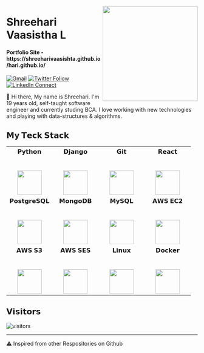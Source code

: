 <a target="_blank" href="https://shreeharivaasishta.github.io/hari.github.io/"><img width="250" align="right" src="https://media1.giphy.com/media/f3iwJFOVOwuy7K6FFw/giphy.gif?cid=ecf05e47f06772c55d59ce5b52906bffd7aa172bc4c8a723&rid=giphy.gif"></a>

# Shreehari Vaasistha L
<h4>Portfolio Site - https://shreeharivaasishta.github.io/hari.github.io/</h4>

[![Gmail](https://img.shields.io/badge/gmail-%23B23121.svg?&style=for-the-badge&logo=gmail&logoColor=white
)](mailto:shreehari9481@gmail.com?subject=From%20GitHub&cc=shreehari9481@gmail.com&body=Hi,%20there.%20Found%20you%20from%20GitHub.)
[![Twitter Follow](https://img.shields.io/badge/twitter-%231DA1F2.svg?&style=for-the-badge&logo=twitter&logoColor=white)](https://twitter.com/Hary86389970)
[![LinkedIn Connect](https://img.shields.io/badge/linkedin-%230077B5.svg?&style=for-the-badge&logo=linkedin&logoColor=white)](https://www.linkedin.com/in/shreehari-vaasistha-l/)

:wave: Hi there, My name is Shreehari. I'm 19 years old, self-taught software engineer and currently studing BCA. I love working with new technologies and playing with data-structures & algorithms.
## 𝗠𝘆 𝗧𝗲𝗰𝗸 𝗦𝘁𝗮𝗰𝗸

<table>
  <tbody>
    <tr valign="top">
      <td width="25%" align="center">
        <span>𝗣𝘆𝘁𝗵𝗼𝗻</span><br><br><br>
        <img height="64px" src="https://www.python.org/static/community_logos/python-logo-generic.svg">
      </td>
      <td width="25%" align="center">
        <span>𝗗𝗷𝗮𝗻𝗴𝗼</span><br><br><br>
        <img height="64px" src="https://cdn.svgporn.com/logos/django.svg">
      </td>
      <td width="25%" align="center">
        <span>𝗚𝗶𝘁</span><br><br><br>
        <img height="64px" src="https://cdn.svgporn.com/logos/git-icon.svg">
      </td>
      <td width="25%" align="center">
        <span>𝗥𝗲𝗮𝗰𝘁</span><br><br><br>
        <img height="64px" src="https://cdn.svgporn.com/logos/react.svg">
      </td>
    </tr>
    <tr valign="top">
      <td width="25%" align="center">
        <span>𝗣𝗼𝘀𝘁𝗴𝗿𝗲𝗦𝗤𝗟</span><br><br><br>
        <img height="64px" src="https://cdn.svgporn.com/logos/postgresql.svg">
      </td>      
      <td width="25%" align="center">
        <span>𝗠𝗼𝗻𝗴𝗼𝗗𝗕</span><br><br><br>
        <img height="64px" src="https://cdn.svgporn.com/logos/mongodb.svg">
      </td>
      <td width="25%" align="center">
        <span>𝗠𝘆𝗦𝗤𝗟</span><br><br><br>
        <img height="64px" src="https://cdn.svgporn.com/logos/mysql.svg">
      </td>
      <td width="25%" align="center">
        <span>𝗔𝗪𝗦 𝗘𝗖𝟮</span><br><br><br>
        <img height="64px" src="https://cdn.svgporn.com/logos/aws-ec2.svg">
      </td>
    </tr>
    <tr valign="top">
      <td width="25%" align="center">
        <span>𝗔𝗪𝗦 𝗦𝟯</span><br><br><br>
        <img height="64px" src="https://cdn.svgporn.com/logos/aws-s3.svg">
      </td>
      <td width="25%" align="center">
        <span>𝗔𝗪𝗦 𝗦𝗘𝗦</span><br><br><br>
        <img height="64px" src="https://cdn.svgporn.com/logos/aws-ses.svg">
      </td>
      <td width="25%" align="center">
        <span>𝗟𝗶𝗻𝘂𝘅</span><br><br><br>
        <img height="64px" src="https://cdn.svgporn.com/logos/linux-tux.svg">
      </td>      
      <td width="25%" align="center">
        <span>𝗗𝗼𝗰𝗸𝗲𝗿</span><br><br><br>
        <img height="64px" src="https://cdn.svgporn.com/logos/docker-icon.svg">
      </td>
    </tr>
  </tbody>
</table>

## 𝗩𝗶𝘀𝗶𝘁𝗼𝗿𝘀

![visitors](http://visitor-badge.glitch.me/badge?page_id=ShreehariVaasishta)

---
⚠️ Inspired from other Respositories on Github
